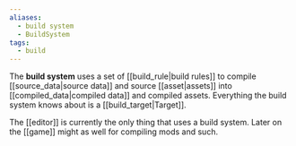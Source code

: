 ```yaml
---
aliases:
  - build system
  - BuildSystem
tags:
  - build
---
```


The **build system** uses a set of [[build_rule|build rules]] to compile [[source_data|source data]] and source [[asset|assets]] into [[compiled_data|compiled data]] and compiled assets. Everything the build system knows about is a [[build_target|Target]].  

The [[editor]] is currently the only thing that uses a build system. Later on the [[game]] might as well for compiling mods and such.